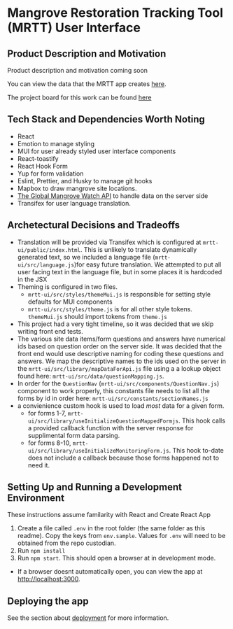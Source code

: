 # Mangrove Restoration Tracking Tool (MRTT) User Interface

## Product Description and Motivation

Product description and motivation coming soon

You can view the data that the MRTT app creates [here](https://globalmangrovewatch.org/).

The project board for this work can be found [here](https://github.com/Vizzuality/mangrove-atlas/issues)

## Tech Stack and Dependencies Worth Noting

- React
- Emotion to manage styling
- MUI for user already styled user interface components
- React-toastify
- React Hook Form
- Yup for form validation
- Eslint, Prettier, and Husky to manage git hooks
- Mapbox to draw mangrove site locations.
- [The Global Mangrove Watch API](https://github.com/globalmangrovewatch/gmw-api) to handle data on the server side
- Transifex for user language translation.

## Archetectural Decisions and Tradeoffs

- Translation will be provided via Transifex which is configured at `mrtt-ui/public/index.html`. This is unlikely to translate dynamically generated text, so we included a language file (`mrtt-ui/src/language.js`)for easy future translation. We attempted to put all user facing text in the language file, but in some places it is hardcoded in the JSX
- Theming is configured in two files.
  - `mrtt-ui/src/styles/themeMui.js` is responsible for setting style defaults for MUI components
  - `mrtt-ui/src/styles/theme.js` is for all other style tokens. `themeMui.js` should import tokens from `theme.js`
- This project had a very tight timeline, so it was decided that we skip writing front end tests.
- The various site data items/form questions and answers have numerical ids based on question order on the server side. It was decided that the front end would use descriptive naming for coding these questions and answers. We map the descriptive names to the ids used on the server in the `mrtt-ui/src/library/mapDataForApi.js` file using a a lookup object found here: `mrtt-ui/src/data/questionMapping.js`.
- In order for the `QuestionNav` (`mrtt-ui/src/components/QuestionNav.js`) component to work properly, this constants file needs to list all the forms by id in order here: `mrtt-ui/src/constants/sectionNames.js`
- a convienience custom hook is used to load _most_ data for a given form.
  - for forms 1-7, `mrtt-ui/src/library/useInitializeQuestionMappedFormjs`. This hook calls a provided callback function with the server response for supplimental form data parsing.
  - for forms 8-10, `mrtt-ui/src/library/useInitializeMonitoringForm.js`. This hook to-date does not include a callback because those forms happened not to need it.

## Setting Up and Running a Development Environment

These instructions assume familarity with React and Create React App

1. Create a file called `.env` in the root folder (the same folder as this readme). Copy the keys from `env.sample`. Values for `.env` will need to be obtained from the repo custodian.
1. Run `npm install`
1. Run `npm start`. This should open a browser at in development mode.

- If a browser doesnt automatically open, you can view the app at [http://localhost:3000](http://localhost:3000).

## Deploying the app

See the section about [deployment](https://facebook.github.io/create-react-app/docs/deployment) for more information.
